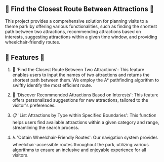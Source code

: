 🚀 Find the Closest Route Between Attractions 🚀
------------------------------------------------
This project provides a comprehensive solution for planning visits to a theme park by offering various functionalities, such as finding the shortest path between two attractions, recommending attractions based on interests, suggesting attractions within a given time window, and providing wheelchair-friendly routes.

🌟 Features 🌟
---------------
1. 📍 'Find the Closest Route Between Two Attractions': This feature enables users to input the names of two attractions and returns the shortest path between them. We employ the A* pathfinding algorithm to swiftly identify the most efficient route.

2. 🔎 'Discover Recommended Attractions Based on Interests': This feature offers personalized suggestions for new attractions, tailored to the visitor's preferences.

3. 📋 'List Attractions by Type within Specified Boundaries': This function helps users find available attractions within a given category and range, streamlining the search process.

4. ♿ 'Obtain Wheelchair-Friendly Routes': Our navigation system provides wheelchair-accessible routes throughout the park, utilizing various algorithms to ensure an inclusive and enjoyable experience for all visitors.
